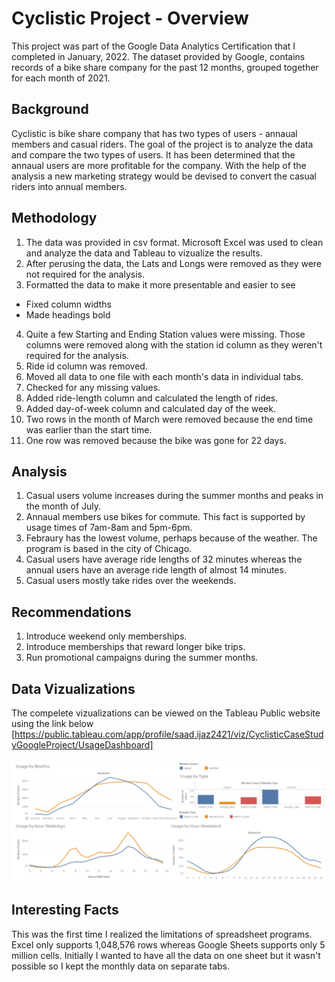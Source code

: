 # Cyclistic Project - Overview
This project was part of the Google Data Analytics Certification that I completed in January, 2022. The dataset provided by Google, contains records of a bike share company for the past 12 months, grouped together for each month of 2021.
## Background
Cyclistic is bike share company that has two types of users - annaual members and casual riders. The goal of the project is to analyze the data and compare the two types of users. It has been determined that the annaual users are more profitable for the company. With the help of the analysis a new marketing strategy would be devised to convert the casual riders into annual members.
## Methodology
1. The data was provided in csv format. Microsoft Excel was used to clean and analyze the data and Tableau to vizualize the results.<br/>
2. After perusing the data, the Lats and Longs were removed as they were not required for the analysis.<br/>
3. Formatted the data to make it more presentable and easier to see
  - Fixed column widths
  - Made headings bold<br/>
4. Quite a few Starting and Ending Station values were missing. Those columns were removed along with the station id column as they weren't required for the analysis.<br/>
5. Ride id column was removed.<br/>
6. Moved all data to one file with each month's data in individual tabs.<br/>
7. Checked for any missing values.<br/>
8. Added ride-length column and calculated the length of rides.<br/>
9. Added day-of-week column and calculated day of the week.<br/>
10. Two rows in the month of March were removed because the end time was earlier than the start time.<br/>
11. One row was removed because the bike was gone for 22 days.<br/>
## Analysis
1. Casual users volume increases during the summer months and peaks in the month of July.
2. Annaual members use bikes for commute. This fact is supported by usage times of 7am-8am and 5pm-6pm.
3. Febraury has the lowest volume, perhaps because of the weather. The program is based in the city of Chicago.
4. Casual users have average ride lengths of 32 minutes whereas the annual users have an average ride length of almost 14 minutes.
5. Casual users mostly take rides over the weekends.
## Recommendations
1. Introduce weekend only memberships.
2. Introduce memberships that reward longer bike trips.
3. Run promotional campaigns during the summer months.
## Data Vizualizations
The compelete vizualizations can be viewed on the Tableau Public website using the link below
[https://public.tableau.com/app/profile/saad.ijaz2421/viz/CyclisticCaseStudyGoogleProject/UsageDashboard]<br/><br/>
![Tableau Dashboard](https://github.com/saadijaz1/Exploratory-Data-Analysis-Project---Cyclistic/blob/main/Cyclistic.png)
## Interesting Facts
This was the first time I realized the limitations of spreadsheet programs. Excel only supports 1,048,576 rows whereas Google Sheets supports only 5 million cells. Initially I wanted to have all the data on one sheet but it wasn't possible so I kept the monthly data on separate tabs.  
